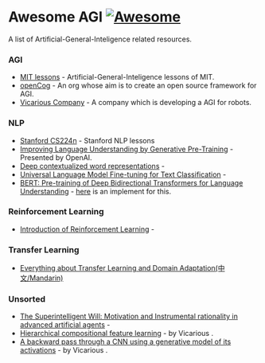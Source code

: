 # Awesome AGI [![Awesome](https://cdn.rawgit.com/sindresorhus/awesome/d7305f38d29fed78fa85652e3a63e154dd8e8829/media/badge.svg)](https://github.com/Elayasuguchi/awesome-AGI)
A list of Artificial-General-Inteligence related resources.

### AGI
* [MIT lessons](https://agi.mit.edu/) - Artificial-General-Inteligence lessons of MIT.
* [openCog](https://github.com/opencog/) - An org whose aim is to create an open source framework for AGI.
* [Vicarious Company](https://www.vicarious.com/research/) - A company which is developing a AGI for robots.

### NLP
* [Stanford CS224n](http://web.stanford.edu/class/cs224n/index.html) - Stanford NLP lessons
* [Improving Language Understanding by Generative Pre-Training](https://s3-us-west-2.amazonaws.com/openai-assets/research-covers/language-unsupervised/language_understanding_paper.pdf) - Presented by OpenAI.
* [Deep contextualized word representations](https://arxiv.org/abs/1802.05365) - 
* [Universal Language Model Fine-tuning for Text Classification](https://arxiv.org/abs/1801.06146) -
* [BERT: Pre-training of Deep Bidirectional Transformers for Language Understanding](https://arxiv.org/abs/1810.04805) - [here](https://github.com/codertimo/BERT-pytorch) is an implement for this.

### Reinforcement Learning  
* [Introduction of Reinforcement Learning](http://speech.ee.ntu.edu.tw/~tlkagk/courses/ML_2017/Lecture/RL%20%28v4%29.pdf) -     

### Transfer Learning
* [Everything about Transfer Learning and Domain Adaptation(中文/Mandarin)](http://transferlearning.xyz/)


### Unsorted
* [The Superintelligent Will: Motivation and Instrumental rationality in advanced artificial agents](https://nickbostrom.com/superintelligentwill.pdf) - 
* [Hierarchical compositional feature learning](https://arxiv.org/abs/1611.02252) - by Vicarious . 
* [A backward pass through a CNN using a generative model of its activations](https://arxiv.org/abs/1611.02767) - by Vicarious . 

